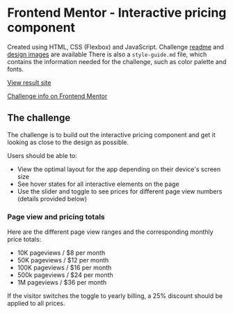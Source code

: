 # Frontend Mentor - Interactive pricing component

Created using HTML, CSS (Flexbox) and JavaScript.
Challenge [readme](./readme-challenge.md/) and [design images](./design/) are available
There is also a `style-guide.md` file, which contains the information needed for the challenge, such as color palette and fonts.

[View result site](https://srikant-n.github.io/fm-interactive-pricing-component/index.html)

[Challenge info on Frontend Mentor](https://www.frontendmentor.io/challenges/interactive-pricing-component-t0m8PIyY8)

## The challenge

The challenge is to build out the interactive pricing component and get it looking as close to the design as possible.

Users should be able to:

- View the optimal layout for the app depending on their device's screen size
- See hover states for all interactive elements on the page
- Use the slider and toggle to see prices for different page view numbers (details provided below)

### Page view and pricing totals

Here are the different page view ranges and the corresponding monthly price totals:

- 10K pageviews / $8 per month
- 50K pageviews / $12 per month
- 100K pageviews / $16 per month
- 500k pageviews / $24 per month
- 1M pageviews / $36 per month

If the visitor switches the toggle to yearly billing, a 25% discount should be applied to all prices.